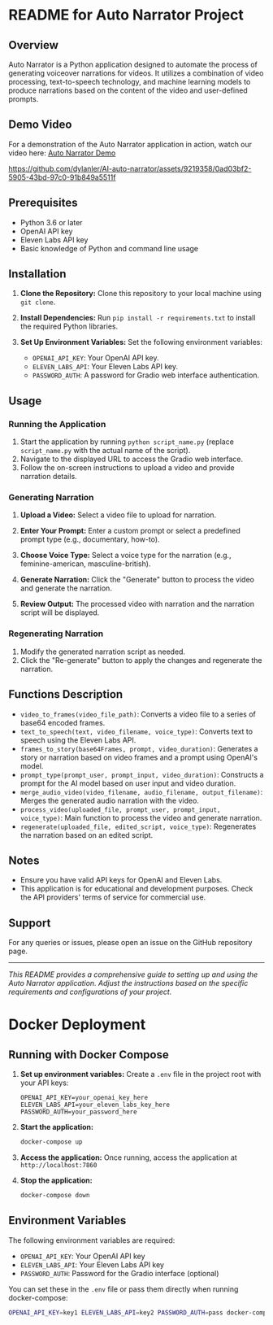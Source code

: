 # README for Auto Narrator Project

## Overview

Auto Narrator is a Python application designed to automate the process of generating voiceover narrations for videos. It utilizes a combination of video processing, text-to-speech technology, and machine learning models to produce narrations based on the content of the video and user-defined prompts.

## Demo Video

For a demonstration of the Auto Narrator application in action, watch our video here: [Auto Narrator Demo](https://www.youtube.com/watch?v=eP58jyDNor8)

https://github.com/dylanler/AI-auto-narrator/assets/9219358/0ad03bf2-5905-43bd-97c0-91b849a5511f

## Prerequisites

- Python 3.6 or later
- OpenAI API key
- Eleven Labs API key
- Basic knowledge of Python and command line usage

## Installation

1. **Clone the Repository:**
   Clone this repository to your local machine using `git clone`.

2. **Install Dependencies:**
   Run `pip install -r requirements.txt` to install the required Python libraries.

3. **Set Up Environment Variables:**
   Set the following environment variables:
   - `OPENAI_API_KEY`: Your OpenAI API key.
   - `ELEVEN_LABS_API`: Your Eleven Labs API key.
   - `PASSWORD_AUTH`: A password for Gradio web interface authentication.

## Usage

### Running the Application

1. Start the application by running `python script_name.py` (replace `script_name.py` with the actual name of the script).
2. Navigate to the displayed URL to access the Gradio web interface.
3. Follow the on-screen instructions to upload a video and provide narration details.

### Generating Narration

1. **Upload a Video:**
   Select a video file to upload for narration.

2. **Enter Your Prompt:**
   Enter a custom prompt or select a predefined prompt type (e.g., documentary, how-to).

3. **Choose Voice Type:**
   Select a voice type for the narration (e.g., feminine-american, masculine-british).

4. **Generate Narration:**
   Click the "Generate" button to process the video and generate the narration.

5. **Review Output:**
   The processed video with narration and the narration script will be displayed.

### Regenerating Narration

1. Modify the generated narration script as needed.
2. Click the "Re-generate" button to apply the changes and regenerate the narration.

## Functions Description

- `video_to_frames(video_file_path)`: Converts a video file to a series of base64 encoded frames.
- `text_to_speech(text, video_filename, voice_type)`: Converts text to speech using the Eleven Labs API.
- `frames_to_story(base64Frames, prompt, video_duration)`: Generates a story or narration based on video frames and a prompt using OpenAI's model.
- `prompt_type(prompt_user, prompt_input, video_duration)`: Constructs a prompt for the AI model based on user input and video duration.
- `merge_audio_video(video_filename, audio_filename, output_filename)`: Merges the generated audio narration with the video.
- `process_video(uploaded_file, prompt_user, prompt_input, voice_type)`: Main function to process the video and generate narration.
- `regenerate(uploaded_file, edited_script, voice_type)`: Regenerates the narration based on an edited script.

## Notes

- Ensure you have valid API keys for OpenAI and Eleven Labs.
- This application is for educational and development purposes. Check the API providers' terms of service for commercial use.

## Support

For any queries or issues, please open an issue on the GitHub repository page.

---

*This README provides a comprehensive guide to setting up and using the Auto Narrator application. Adjust the instructions based on the specific requirements and configurations of your project.*

# Docker Deployment

## Running with Docker Compose

1. **Set up environment variables:**
   Create a `.env` file in the project root with your API keys:
   ```
   OPENAI_API_KEY=your_openai_key_here
   ELEVEN_LABS_API=your_eleven_labs_key_here
   PASSWORD_AUTH=your_password_here
   ```

2. **Start the application:**
   ```bash
   docker-compose up
   ```

3. **Access the application:**
   Once running, access the application at `http://localhost:7860`

4. **Stop the application:**
   ```bash
   docker-compose down
   ```

## Environment Variables

The following environment variables are required:
- `OPENAI_API_KEY`: Your OpenAI API key
- `ELEVEN_LABS_API`: Your Eleven Labs API key
- `PASSWORD_AUTH`: Password for the Gradio interface (optional)

You can set these in the `.env` file or pass them directly when running docker-compose:
```bash
OPENAI_API_KEY=key1 ELEVEN_LABS_API=key2 PASSWORD_AUTH=pass docker-compose up
```
